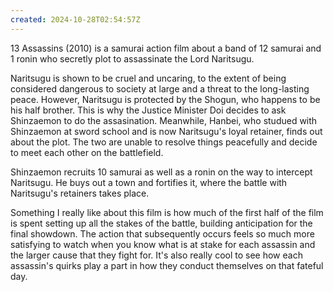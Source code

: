 ```yaml
---
created: 2024-10-28T02:54:57Z
---
```


13 Assassins (2010) is a samurai action film about a band of 12 samurai and 1 ronin who secretly plot to assassinate the Lord Naritsugu.

Naritsugu is shown to be cruel and uncaring, to the extent of being considered dangerous to society at large and a threat to the long-lasting peace. However, Naritsugu is protected by the Shogun, who happens to be his half brother. This is why the Justice Minister Doi decides to ask Shinzaemon to do the assasination. Meanwhile, Hanbei, who studued with Shinzaemon at sword school and is now Naritsugu's loyal retainer, finds out about the plot. The two are unable to resolve things peacefully and decide to meet each other on the battlefield.

Shinzaemon recruits 10 samurai as well as a ronin on the way to intercept Naritsugu. He buys out a town and fortifies it, where the battle with Naritsugu's retainers takes place.

Something I really like about this film is how much of the first half of the film is spent setting up all the stakes of the battle, building anticipation for the final showdown. The action that subsequently occurs feels so much more satisfying to watch when you know what is at stake for each assassin and the larger cause that they fight for. It's also really cool to see how each assassin's quirks play a part in how they conduct themselves on that fateful day.